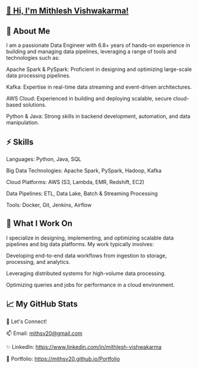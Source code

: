 
[👋 Hi, I'm Mithlesh Vishwakarma!](https://mithsv20.github.io/Portfolio/)
-

🌟 About Me
------------

I am a passionate Data Engineer with 6.8+ years of hands-on experience in building and managing data pipelines, leveraging a range of tools and technologies such as:

Apache Spark & PySpark: Proficient in designing and optimizing large-scale data processing pipelines.

Kafka: Expertise in real-time data streaming and event-driven architectures.

AWS Cloud: Experienced in building and deploying scalable, secure cloud-based solutions.

Python & Java: Strong skills in backend development, automation, and data manipulation.


⚡ Skills
----------

Languages: Python, Java, SQL

Big Data Technologies: Apache Spark, PySpark, Hadoop, Kafka

Cloud Platforms: AWS (S3, Lambda, EMR, Redshift, EC2)

Data Pipelines: ETL, Data Lake, Batch & Streaming Processing

Tools: Docker, Git, Jenkins, Airflow


🔨 What I Work On
------------------

I specialize in designing, implementing, and optimizing scalable data pipelines and big data platforms. My work typically involves:

Developing end-to-end data workflows from ingestion to storage, processing, and analytics.

Leveraging distributed systems for high-volume data processing.

Optimizing queries and jobs for performance in a cloud environment.


📈 My GitHub Stats
-------------------

🤝 Let's Connect!

📫 Email: 
mithsv20@gmail.com

✨ LinkedIn: 
https://www.linkedin.com/in/mithlesh-vishwakarma

🪪 Portfolio:
https://mithsv20.github.io/Portfolio
